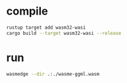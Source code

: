 # compile
``` sh
rustup target add wasm32-wasi
cargo build --target wasm32-wasi --release
```
# run
``` sh
wasmedge --dir .:./wasme-ggml.wasm
```